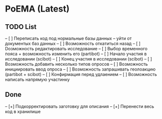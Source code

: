 # PoEMA (Latest)

## TODO List
– [ ] Переписать код под нормальные базы данных – уйти от документых баз данных
– [ ] Возможность откатиться назад
– [ ] Dозможность редактировать исследование
– [ ]  Выбор временного пояса + возможность изменить его (partibot)
– [ ] Начало участия в исследовании (scibot)
– [ ] Конец участия в исследовании (scibot)
– [ ] Возможность добавить несколько типов опросов 
– [ ] Возможность инициировать ввод опроса
– [ ] Возможность запрашивать геолоакцию (partibot + scibot)
– [ ] Конфирмация перед удлаением
– [ ] Возможность написать напрямую участинку

## Done
– [+] Подкорректировать заготовку для описания
– [+] Перенести весь код в хранилише

